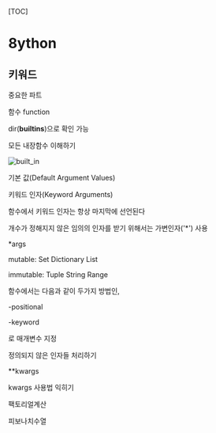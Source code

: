 [TOC]

# 8ython

##  키워드

중요한 파트

함수 function



dir(__builtins__)으로 확인 가능

모든 내장함수 이해하기

![built_in](C:\Users\student\development\8ython\03\03\built_in.png)






기본 값(Default Argument Values)





키워드 인자(Keyword Arguments)

함수에서 키워드 인자는 항상 마지막에 선언된다



개수가 정해지지 않은 임의의 인자를 받기 위해서는 가변인자('*') 사용

*args





mutable: Set Dictionary List

immutable: Tuple String Range



함수에서는 다음과 같이 두가지 방법인,

-positional

-keyword

로 매개변수 지정





정의되지 않은 인자들 처리하기

**kwargs





kwargs 사용법 익히기





팩토리얼계산



피보나치수열